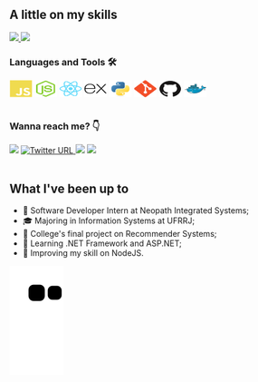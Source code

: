 <div>
      <h2>A little on my skills</h2>
      <div>
        <div>
          <a href="https://github.com/nicolastm15">
            <img
              height="160em"
              src="https://github-readme-stats.vercel.app/api?username=nicolastm15&show_icons=true&theme=dracula&include_all_commits=true&count_private=true"
            />
            <img
              height="160em"
              src="https://github-readme-stats.vercel.app/api/top-langs/?username=nicolastm15&layout=compact&langs_count=7&theme=dracula"
            />
          </a>
        </div>
        <div
          display="flex"
          direction="row"
        >
          <div>
            <h3>Languages and Tools 🛠</h3>
            <div>
              <img
                align="center"
                alt="Nick-Js"
                height="30"
                width="40"
                src="https://raw.githubusercontent.com/devicons/devicon/master/icons/javascript/javascript-plain.svg"
              />
              <img
                align="center"
                alt="Nick-NodeJS"
                height="30"
                width="40"
                src="https://raw.githubusercontent.com/devicons/devicon/master/icons/nodejs/nodejs-original.svg"
              />
              <img
                align="center"
                alt="Nick-React"
                height="30"
                width="40"
                src="https://raw.githubusercontent.com/devicons/devicon/master/icons/react/react-original.svg"
              />
              <img
                align="center"
                alt="Nick-Express"
                height="30"
                width="40"
                src="https://raw.githubusercontent.com/devicons/devicon/master/icons/express/express-original.svg"
              />
              <img
                align="center"
                alt="Nick-Python"
                height="30"
                width="40"
                src="https://raw.githubusercontent.com/devicons/devicon/master/icons/python/python-original.svg"
              />
              <img
                align="center"
                alt="Nick-Git"
                height="30"
                width="40"
                src="https://raw.githubusercontent.com/devicons/devicon/master/icons/git/git-original.svg"
              />
              <img
                align="center"
                alt="Nick-Github"
                height="30"
                width="40"
                src="https://raw.githubusercontent.com/devicons/devicon/master/icons/github/github-original.svg"
              />
              <img
                align="center"
                alt="Nick-Docker"
                height="30"
                width="40"
                src="https://raw.githubusercontent.com/devicons/devicon/master/icons/docker/docker-original.svg"
              />
            </div>
          </div>
          <br>
          <div>
            <h3>Wanna reach me? 👇</h3>
            <div>
              <a href="https://instagram.com/nicolastmaia" target="_blank"
                ><img
                  src="https://img.shields.io/badge/-Instagram-%23E4405F?style=for-the-badge&logo=instagram&logoColor=white"
                  target="_blank"
              /></a>
              <a href="https://twitter.com/nicolastmaia" target="_blank">
                <img alt="Twitter URL" src="https://img.shields.io/badge/-Twitter-%231A8CD8?style=for-the-badge&logo=twitter&logoColor=white">
              </a>
              <a href="mailto:nicolasterramaia@gmail.com"                 
                ><img
                  src="https://img.shields.io/badge/-Gmail-%23CC3937?style=for-the-badge&logo=gmail&logoColor=white"
                  target="_blank"
              /></a>
              <a
                href="https://www.linkedin.com/in/nicolastm15-45875016a"
                target="_blank"
                ><img
                  src="https://img.shields.io/badge/-LinkedIn-%230077B5?style=for-the-badge&logo=linkedin&logoColor=white"
                  target="_blank"
              /></a>
            </div>
          </div>
        </div>
        <br />
        <div>
          <div>
            <h2>What I've been up to</h2>
            <ul>
              <li>💼 Software Developer Intern at Neopath Integrated Systems;</li>
              <li>🎓 Majoring in Information Systems at UFRRJ;</li>
              <li>📝 College's final project on Recommender Systems;</li>
              <li>🌱 Learning .NET Framework and ASP.NET;</li>
              <li>🚀 Improving my skill on NodeJS.</li>
            </ul>
          </div>
        </div>
      </div>
  
  ![Snake animation](https://github.com/rafaballerini/rafaballerini/blob/output/github-contribution-grid-snake.svg)
